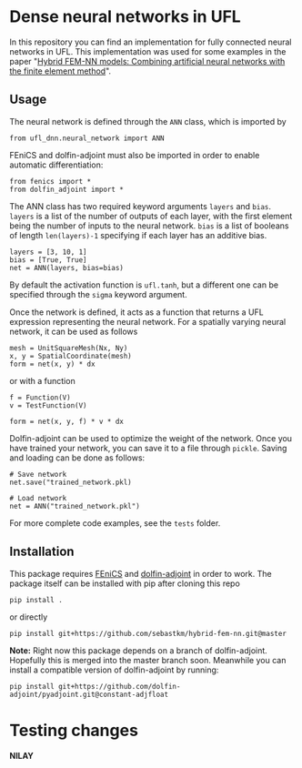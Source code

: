 # Dense neural networks in UFL

In this repository you can find an implementation for fully connected neural networks in UFL.
This implementation was used for some examples in the paper "[Hybrid FEM-NN models: Combining artificial neural networks with the finite element method](https://arxiv.org/abs/2101.00962)".

## Usage

The neural network is defined through the `ANN` class, which is imported by
```
from ufl_dnn.neural_network import ANN
```
FEniCS and dolfin-adjoint must also be imported in order to enable automatic differentiation:
```
from fenics import *
from dolfin_adjoint import *
```

The ANN class has two required keyword arguments `layers` and `bias`.
`layers` is a list of the number of outputs of each layer, with the first element being the number of inputs to the neural network.
`bias` is a list of booleans of length `len(layers)-1` specifying if each layer has an additive bias.
```
layers = [3, 10, 1]
bias = [True, True]
net = ANN(layers, bias=bias)
```
By default the activation function is `ufl.tanh`, but a different one can be specified through the `sigma` keyword argument.

Once the network is defined, it acts as a function that returns a UFL expression representing the neural network.
For a spatially varying neural network, it can be used as follows
```
mesh = UnitSquareMesh(Nx, Ny)
x, y = SpatialCoordinate(mesh)
form = net(x, y) * dx
```
or with a function
```
f = Function(V)
v = TestFunction(V)

form = net(x, y, f) * v * dx
```

Dolfin-adjoint can be used to optimize the weight of the network.
Once you have trained your network, you can save it to a file through `pickle`.
Saving and loading can be done as follows:
```
# Save network
net.save("trained_network.pkl)

# Load network
net = ANN("trained_network.pkl")
```

For more complete code examples, see the `tests` folder.

## Installation
This package requires [FEniCS](https://fenicsproject.org/) and [dolfin-adjoint](http://www.dolfin-adjoint.org/en/latest/) in order to work.
The package itself can be installed with pip after cloning this repo
```
pip install .
```
or directly
```
pip install git+https://github.com/sebastkm/hybrid-fem-nn.git@master
```

**Note:** Right now this package depends on a branch of dolfin-adjoint. Hopefully this is merged into the master branch soon.
Meanwhile you can install a compatible version of dolfin-adjoint by running:
```
pip install git+https://github.com/dolfin-adjoint/pyadjoint.git@constant-adjfloat
```

# Testing changes
**NILAY**
